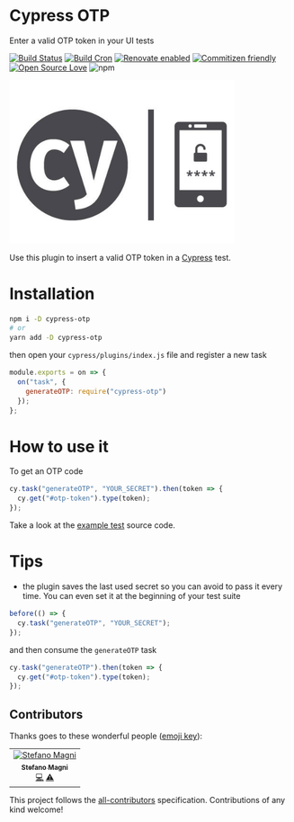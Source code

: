 # Cypress OTP

Enter a valid OTP token in your UI tests

[![Build Status](https://travis-ci.com/NoriSte/cypress-otp.svg?branch=master)](https://travis-ci.com/NoriSte/cypress-otp)
[![Build Cron](https://img.shields.io/badge/build%20cron-weekly-44cc11.svg)](https://travis-ci.com/NoriSte/cypress-otp)
[![Renovate enabled](https://img.shields.io/badge/renovate-enabled-brightgreen.svg)](https://renovatebot.com/)
[![Commitizen friendly](https://img.shields.io/badge/commitizen-friendly-brightgreen.svg)](http://commitizen.github.io/cz-cli/)
[![Open Source Love](https://badges.frapsoft.com/os/mit/mit.svg?v=102)](https://github.com/ellerbrock/open-source-badge/) ![npm](https://img.shields.io/npm/dw/gatsby-plugin-preconnect?color=CB3836)

<img src="assets/cy-otp.jpg" alt="Cypress OTP" style="width:400px;"/>

Use this plugin to insert a valid OTP token in a [Cypress](https://www.cypress.io) test.

# Installation

```bash
npm i -D cypress-otp
# or
yarn add -D cypress-otp
```

then open your `cypress/plugins/index.js` file and register a new task

```javascript
module.exports = on => {
  on("task", {
    generateOTP: require("cypress-otp")
  });
};
```

# How to use it

To get an OTP code

```javascript
cy.task("generateOTP", "YOUR_SECRET").then(token => {
  cy.get("#otp-token").type(token);
});
```

Take a look at the [example test](cypress/integration/cypress-otp.test.js) source code.

# Tips

- the plugin saves the last used secret so you can avoid to pass it every time. You can even set it at the beginning of your test suite

```javascript
before(() => {
  cy.task("generateOTP", "YOUR_SECRET");
});
```

and then consume the `generateOTP` task

```javascript
cy.task("generateOTP").then(token => {
  cy.get("#otp-token").type(token);
});
```

## Contributors

Thanks goes to these wonderful people ([emoji key](https://allcontributors.org/docs/en/emoji-key)):

<!-- ALL-CONTRIBUTORS-LIST:START - Do not remove or modify this section -->
<!-- prettier-ignore -->
<table><tr><td align="center"><a href="https://twitter.com/NoriSte"><img src="https://avatars0.githubusercontent.com/u/173663?v=4" width="100px;" alt="Stefano Magni"/><br /><sub><b>Stefano Magni</b></sub></a><br /><a href="https://github.com/NoriSte/cypress-otp/commits?author=NoriSte" title="Code">💻</a> <a href="https://github.com/NoriSte/cypress-otp/commits?author=NoriSte" title="Tests">⚠️</a></td></tr></table>

<!-- ALL-CONTRIBUTORS-LIST:END -->

This project follows the [all-contributors](https://github.com/all-contributors/all-contributors) specification. Contributions of any kind welcome!
